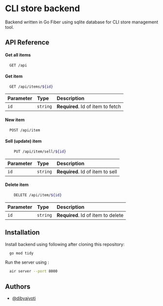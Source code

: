 
# CLI store backend

Backend written in Go Fiber using sqlite database for CLI store management tool. 


## API Reference

#### Get all items

```bash
  GET /api
```
#### Get item

```bash
  GET /api/items/${id}
```

| Parameter | Type     | Description                       |
| :-------- | :------- | :-------------------------------- |
| `id`      | `string` | **Required**. Id of item to fetch |

#### New item
```bash
  POST /api/item
```
#### Sell (update) item

```bash
    PUT /api/item/sell/${id}
```
| Parameter | Type     | Description                       |
| :-------- | :------- | :-------------------------------- |
| `id`      | `string` | **Required**. Id of item to sell |


#### Delete item

```bash
    DELETE /api/item/${id}
```
| Parameter | Type     | Description                       |
| :-------- | :------- | :-------------------------------- |
| `id`      | `string` | **Required**. Id of item to delete |
## Installation

Install backend using following after cloning this repository: 

```bash 
  go mod tidy
```
Run the server using :


```bash 
  air server --port 8000
```
## Authors

- [@dibyajyoti](https://www.github.com/dibyajyoti-mandal)

